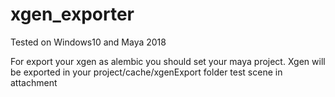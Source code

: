 # xgen_exporter
Tested on Windows10 and Maya 2018

For export your xgen as alembic you should set your maya project. Xgen will be exported in your project/cache/xgenExport folder
test scene in attachment
